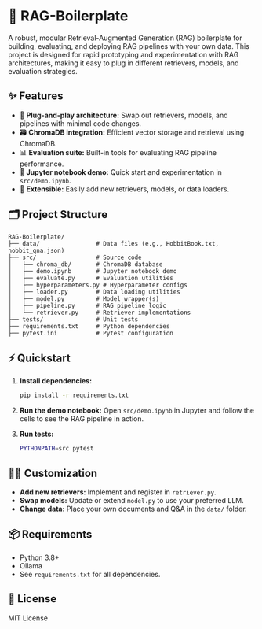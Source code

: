 # 🚀 RAG-Boilerplate

A robust, modular Retrieval-Augmented Generation (RAG) boilerplate for building, evaluating, and deploying RAG pipelines with your own data. This project is designed for rapid prototyping and experimentation with RAG architectures, making it easy to plug in different retrievers, models, and evaluation strategies.

## ✨ Features

- 🔌 **Plug-and-play architecture:** Swap out retrievers, models, and pipelines with minimal code changes.
- 🗃️ **ChromaDB integration:** Efficient vector storage and retrieval using ChromaDB.
- 📊 **Evaluation suite:** Built-in tools for evaluating RAG pipeline performance.
- 📓 **Jupyter notebook demo:** Quick start and experimentation in `src/demo.ipynb`.
- 🧩 **Extensible:** Easily add new retrievers, models, or data loaders.

## 🗂️ Project Structure

```
RAG-Boilerplate/
├── data/                # Data files (e.g., HobbitBook.txt, hobbit_qna.json)
├── src/                 # Source code
│   ├── chroma_db/       # ChromaDB database
│   ├── demo.ipynb       # Jupyter notebook demo
│   ├── evaluate.py      # Evaluation utilities
│   ├── hyperparameters.py # Hyperparameter configs
│   ├── loader.py        # Data loading utilities
│   ├── model.py         # Model wrapper(s)
│   ├── pipeline.py      # RAG pipeline logic
│   └── retriever.py     # Retriever implementations
├── tests/               # Unit tests
├── requirements.txt     # Python dependencies
├── pytest.ini           # Pytest configuration
```

## ⚡ Quickstart

1. **Install dependencies:**
   ```bash
   pip install -r requirements.txt
   ```

2. **Run the demo notebook:**
   Open `src/demo.ipynb` in Jupyter and follow the cells to see the RAG pipeline in action.

3. **Run tests:**
   ```bash
   PYTHONPATH=src pytest
   ```

## 🧑‍💻 Customization

- **Add new retrievers:** Implement and register in `retriever.py`.
- **Swap models:** Update or extend `model.py` to use your preferred LLM.
- **Change data:** Place your own documents and Q&A in the `data/` folder.

## 📦 Requirements

- Python 3.8+
- Ollama
- See `requirements.txt` for all dependencies.

## 📄 License

MIT License
